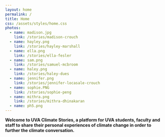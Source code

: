 ```yaml
---
layout: home
permalink: /
title: Home
css: /assets/styles/home.css
photos:
  - name: madison.jpg
    link: /stories/madison-crouch
  - name: hayley.png
    link: /stories/hayley-marshall
  - name: ella.png
    link: /stories/ella-fesler
  - name: sam.png
    link: /stories/samuel-mcbroom
  - name: haley.png
    link: /stories/haley-dues
  - name: jennifer.png
    link: /stories/jennifer-locasale-crouch
  - name: sophie.PNG
    link: /stories/sophie-peng
  - name: mithra.png
    link: /stories/mithra-dhinakaran
  - name: ph5.png
---
```

**Welcome to UVA Climate Stories, a platform for UVA students, faculty and staff to share their personal experiences of climate change in order to further the climate conversation.**
